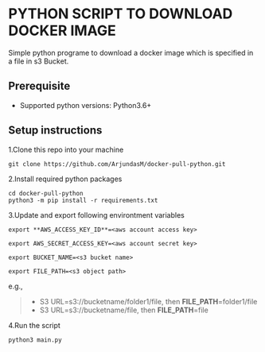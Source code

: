 
# PYTHON SCRIPT TO DOWNLOAD DOCKER IMAGE
Simple python programe to download a docker image which is specified in a file in s3 Bucket.

## Prerequisite

- Supported python versions: Python3.6+


## Setup instructions

1.Clone this repo into your machine
```
git clone https://github.com/ArjundasM/docker-pull-python.git
```

2.Install required python packages

```
cd docker-pull-python
python3 -m pip install -r requirements.txt
```

3.Update and export following environtment variables
```
export **AWS_ACCESS_KEY_ID**=<aws account access key>
```
```
export AWS_SECRET_ACCESS_KEY=<aws account secret key>
```
```
export BUCKET_NAME=<s3 bucket name>
```
```
export FILE_PATH=<s3 object path>
```
e.g., 
> - S3 URL=s3://bucketname/folder1/file, then **FILE_PATH**=folder1/file
> - S3 URL=s3://bucketname/file, then **FILE_PATH**=file

4.Run the script

```
python3 main.py
```
